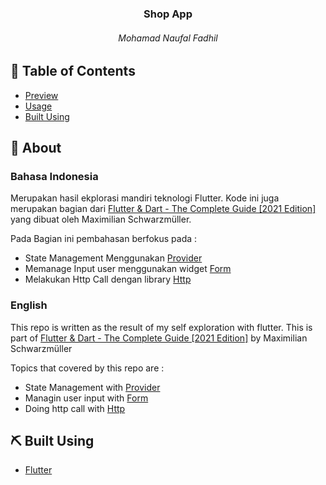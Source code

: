 <h3 align="center">Shop App</h3>
<h6 align="center"> Mohamad Naufal Fadhil </h6>

<a name = "preview"></a>

## 📝 Table of Contents
- [Preview](#preview)
- [Usage](#usage)
- [Built Using](#built_using)



## 🧐 About <a name = "about"></a>

### Bahasa Indonesia

Merupakan hasil ekplorasi mandiri teknologi Flutter. Kode ini juga merupakan bagian dari <a href="https://www.udemy.com/course/learn-flutter-dart-to-build-ios-android-apps/">Flutter & Dart - The Complete Guide [2021 Edition]</a> yang dibuat oleh Maximilian Schwarzmüller.

Pada Bagian ini pembahasan berfokus pada :
- State Management Menggunakan [Provider](https://pub.dev/packages/provider)
- Memanage Input user menggunakan widget [Form](https://api.flutter.dev/flutter/widgets/Form-class.html) 
- Melakukan Http Call dengan library [Http](https://pub.dev/packages/http)


### English
This repo is written as the result of my self exploration with flutter. This is part of <a href="https://www.udemy.com/course/learn-flutter-dart-to-build-ios-android-apps/">Flutter & Dart - The Complete Guide [2021 Edition]</a> by Maximilian Schwarzmüller

Topics that covered by this repo are :
- State Management with [Provider](https://pub.dev/packages/provider)
- Managin user input with [Form](https://api.flutter.dev/flutter/widgets/Form-class.html) 
- Doing http call with [Http](https://pub.dev/packages/http)


## ⛏️ Built Using <a name = "built_using"></a>

- [Flutter](https://www.flutter.com/) 

